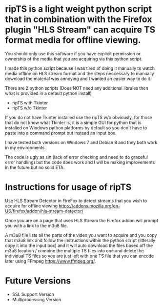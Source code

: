 # ripTS is a light weight python script that in combination with the Firefox plugin "HLS Stream" can acquire TS format media for offline viewing.

You should only use this software if you have explicit permission or ownership of the media that you are acquiring via this python script. 

I made this python script because I was tired of doing it manually to watch media offline on HLS stream format and the steps neccessary to manually download the material was annoying and I wanted an easier way to do it.

There are 2 python scripts (Does NOT need any additional libraies then what is provided in a default python install)
* ripTS with Tkinter
* ripTS w/o Tkinter 

If you do not have Tkinter installed use the ripTS w/o obviously, for those that do not know what Tkinter is, it is a simple GUI for python that is installed on Windows python platforms by default so you don't have to paste into a command prompt but instead an input box.

I have tested both versions on Windows 7 and Debian 8 and they both work in my environments.

The code is ugly as sin (lack of error checking and need to do graceful error handling) but the code does work and I will be making improvements in the future but no solid ETA.

# Instructions for usage of ripTS

Use HLS Stream Detector in FireFox to detect streams that you wish to acquire for offline viewing
https://addons.mozilla.org/en-US/firefox/addon/hls-stream-detector/

Once you are on a page that uses HLS Stream the Firefox addon will prompt you with a link to the m3u8 file.

A m3u8 file lists all the parts of the video you want to acquire and you copy that m3u8 link and follow the instructions within the python script (litterally copy it into the input box) and it will auto download the files based off the m3u8 location / combine the multiple TS files into one and delete the individual TS files so you are just left with one TS file that you can encode later using FFmpeg https://www.ffmpeg.org/.

# Future Versions
* SSL Support Version 
* Multiprocessing Version
